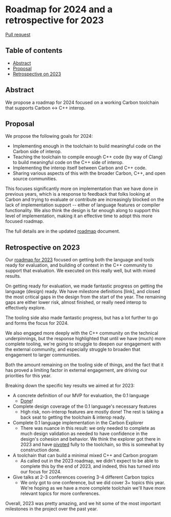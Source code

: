 # Roadmap for 2024 and a retrospective for 2023

<!--
Part of the Carbon Language project, under the Apache License v2.0 with LLVM
Exceptions. See /LICENSE for license information.
SPDX-License-Identifier: Apache-2.0 WITH LLVM-exception
-->

[Pull request](https://github.com/carbon-language/carbon-lang/pull/3564)

<!-- toc -->

## Table of contents

-   [Abstract](#abstract)
-   [Proposal](#proposal)
-   [Retrospective on 2023](#retrospective-on-2023)

<!-- tocstop -->

## Abstract

We propose a roadmap for 2024 focused on a working Carbon toolchain that
supports Carbon ↔ C++ interop.

## Proposal

We propose the following goals for 2024:

-   Implementing enough in the toolchain to build meaningful code on the Carbon
    side of interop.
-   Teaching the toolchain to compile enough C++ code (by way of Clang) to build
    meaningful code on the C++ side of interop.
-   Implementing the interop itself between Carbon and C++ code.
-   Sharing various aspects of this with the broader Carbon, C++, and open
    source communities.

This focuses significantly more on implementation than we have done in previous
years, which is a response to feedback that folks looking at Carbon and trying
to evaluate or contribute are increasingly blocked on the lack of implementation
support -- either of language features or compiler functionality. We also think
the design is far enough along to support this level of implementation, making
it an effective time to adopt this more focused roadmap.

The full details are in the updated [roadmap] document.

[roadmap]: /docs/project/roadmap.md

## Retrospective on 2023

Our [roadmap for 2023] focused on getting both the language and tools ready for
evaluation, and building of context in the C++ community to support that
evaluation. We executed on this really well, but with mixed results.

[Roadmap for 2023]:
    https://github.com/carbon-language/carbon-lang/blob/840cb1bed7cf9bd57e000cb4a61e986c383d3038/docs/project/roadmap.md

On getting ready for evaluation, we made fantastic progress on getting the
language (design) ready. We have milestone definitions [link], and closed the
most critical gaps in the design from the start of the year. The remaining gaps
are either lower risk, almost finished, or really need interop to effectively
explore.

The tooling side also made fantastic progress, but has a lot further to go and
forms the focus for 2024.

We also engaged more deeply with the C++ community on the technical
underpinnings, but the response highlighted that until we have (much) more
complete tooling, we're going to struggle to deepen our engagement with the
external community, and especially struggle to broaden that engagement to larger
communities.

Both the amount remaining on the tooling side of things, and the fact that it
has proved a limiting factor in external engagement, are driving our priorities
for this year.

Breaking down the specific key results we aimed at for 2023:

-   A concrete definition of our MVP for evaluation, the 0.1 language
    -   [Done][mvp-milestone]!
-   Complete design coverage of the 0.1 language's necessary features
    -   High risk, non-interop features are mostly done! The rest is taking a
        back seat to getting the toolchain & interop ready.
-   Complete 0.1 language implementation in the Carbon Explorer
    -   There was nuance in this result: we only needed to complete as much
        design validation as needed to have confidence in the design's cohesion
        and behavior. We think the explorer got there in 2023 and have
        [pivoted][toolchain-pivot] fully to the toolchain, so this is somewhat
        by construction done.
-   A toolchain that can build a minimal mixed C++ and Carbon program
    -   As called out in the 2023 roadmap, we didn't expect to be able to
        complete this by the end of 2023, and indeed, this has turned into our
        focus for 2024.
-   Give talks at 2-3 conferences covering 3-4 different Carbon topics
    -   We only got to one conference, but we did cover 3+ topics this year.
        We're hoping as we have a more complete toolchain we'll have more
        relevant topics for more conferences.

[mvp-milestone]:
    /docs/project/milestones.md#milestone-01-a-minimum-viable-product-mvp-for-evaluation
[toolchain-pivot]: /proposals/p3532.md

Overall, 2023 was pretty amazing, and we hit some of the most important
milestones in the project over the past year.

